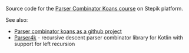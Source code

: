 Source code for the [Parser Combinator Koans course](https://stepik.org/course/74183) on Stepik platform.

See also:
 - [Parser combinator koans as a github project](https://github.com/dkandalov/parser-combinator-koans)
 - [Parser4k](https://github.com/fork-handles/forkhandles/tree/trunk/parser4k) - recursive descent parser combinator library for Kotlin with support for left recursion